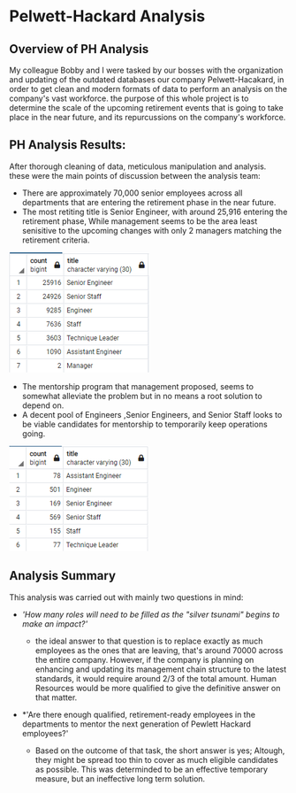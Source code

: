 # Pelwett-Hackard Analysis

## Overview of PH Analysis
My colleague Bobby and I were tasked by our bosses with the organization and updating of the outdated databases our company Pelwett-Hacakard, in order to get clean and modern formats of data to perform an analysis on the company's vast workforce. the purpose of this whole project is to determine the scale of the upcoming retirement events that is going to take place in the near future, and its repurcussions on the company's workforce.

## PH Analysis Results:
After thorough cleaning of data, meticulous manipulation and analysis. these were the main points of discussion between the analysis team:
- There are approximately 70,000 senior employees across all departments that are entering the retirement phase in the near future.
- The most retiting title is Senior Engineer, with around 25,916 entering the retirement phase, While management seems to be the area least senisitive to the upcoming changes with only 2 managers matching the retirement criteria.
  
![Titles_Count](https://github.com/A-Mossa/Pewlett-Hackard-Analysis/blob/main/titlescount.png)

- The mentorship program that management proposed, seems to somewhat alleviate the problem but in no means a root solution to depend on.
- A decent pool of Engineers ,Senior Engineers, and Senior Staff looks to be viable candidates for mentorship to temporarily keep operations going.

![Candidate_Count](https://github.com/A-Mossa/Pewlett-Hackard-Analysis/blob/main/Candpool.png)

## Analysis Summary
This analysis was carried out with mainly two questions in mind:
- *'How many roles will need to be filled as the "silver tsunami" begins to make an impact?'*
  - the ideal answer to that question is to replace exactly as much employees as the ones that are leaving, that's around 70000 across the entire company. However, if the company is planning on enhancing and updating its management chain structure to the latest standards, it would require around 2/3 of the total amount. Human Resources would be more qualified to give the definitive answer on that matter.

- *'Are there enough qualified, retirement-ready employees in the departments to mentor the next generation of Pewlett Hackard employees?'
  - Based on the outcome of that task, the short answer is yes; Altough, they might be spread too thin to cover as much eligible candidates as possible. This was determinded to be an effective temporary measure, but an ineffective long term solution.
